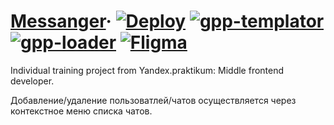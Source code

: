 # [Messanger](https://mgpp.herokuapp.com)&middot; [![Deploy](https://img.shields.io/badge/deploy-v5.1.1-success)](https://mgpp.herokuapp.com) [![gpp-templator](https://img.shields.io/badge/gpp--templator-v1.x-success)](https://www.npmjs.com/package/gpp-templator) [![gpp-loader](https://img.shields.io/badge/gpp--loader-v1.x-success)](https://www.npmjs.com/package/gpp-loader) [![Fligma](https://img.shields.io/badge/fligma-v1.0-success)](https://www.figma.com/file/G8Nrm7vN2ijZqRR2zBlyUc/messanger?node-id=0%3A1) 


Individual training project from Yandex.praktikum: Middle frontend developer. 

Добавление/удаление пользоватлей/чатов осуществляется через контекстное меню списка чатов.